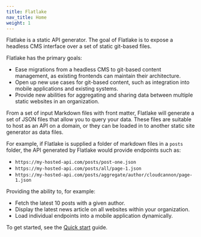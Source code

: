 ```yaml
---
title: Flatlake
nav_title: Home
weight: 1
---
```


Flatlake is a static API generator. The goal of Flatlake is to expose a headless CMS interface over a set of static git-based files.

Flatlake has the primary goals:

- Ease migrations from a headless CMS to git-based content management, as existing frontends can maintain their architecture.
- Open up new use cases for git-based content, such as integration into mobile applications and existing systems.
- Provide new abilities for aggregating and sharing data between multiple static websites in an organization.

From a set of input Markdown files with front matter, Flatlake will generate a set of JSON files that allow you to query your data. These files are suitable to host as an API on a domain, or they can be loaded in to another static site generator as data files.

For example, if Flatlake is supplied a folder of markdown files in a `posts` folder, the API generated by Flatlake would provide endpoints such as:

- `https://my-hosted-api.com/posts/post-one.json`
- `https://my-hosted-api.com/posts/all/page-1.json`
- `https://my-hosted-api.com/posts/aggregate/author/cloudcannon/page-1.json`

Providing the ability to, for example:

- Fetch the latest 10 posts with a given author.
- Display the latest news article on all websites within your organization.
- Load individual endpoints into a mobile application dynamically.

To get started, see the [Quick start](/docs/) guide.
